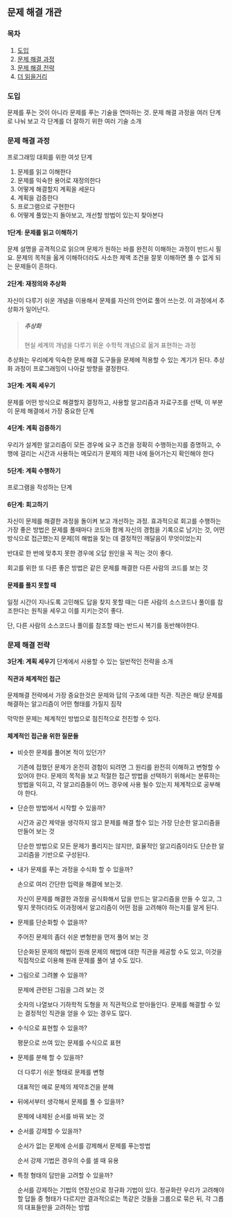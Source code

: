 ## 문제 해결 개관

### 목차

1. [도입](#도입)
2. [문제 해결 과정](#문제-해결-과정)
3. [문제 해결 전략]()
4. [더 읽을거리]()

### 도입

문제를 푸는 것이 아니라 문제를 푸는 기술을 연마하는 것. 문제 해결 과정을 여러 단계로 나눠 보고 각 단계를 더 잘하기 위한 여러 기술 소개

### 문제 해결 과정

프로그래밍 대회를 위한 여섯 단계

1. 문제를 읽고 이해한다
2. 문제를 익숙한 용어로 재정의한다
3. 어떻게 해결할지 계획을 세운다
4. 계획을 검증한다
5. 프로그램으로 구현한다
6. 어떻게 풀었는지 돌아보고, 개선할 방법이 있는지 찾아본다

#### 1단계: 문제를 읽고 이해하기

문제 설명을 공격적으로 읽으며 문제가 원하는 바를 완전히 이해하는 과정이 반드시 필요. 문제의 목적을 옳게 이해하더라도 사소한 제액 조건을 잘못 이해하면 풀 수 없게 되는 문제들이 흔하다.

#### 2단계: 재정의와 추상화

자신이 다루기 쉬운 개념을 이용해서 문제를 자신의 언어로 풀어 쓰는것. 이 과정에서 추상화가 일어난다.

> ##### 추상화
>
> 현실 세계의 개념을 다루기 위운 수학적 개념으로 옮겨 표현하는 과정

추상화는 우리에게 익숙한 문제 해결 도구들을 문제에 적용할 수 있는 계기가 된다. 추상화 과정이 프로그래밍이 나아갈 방향을 결정한다.

#### 3단계: 계획 세우기

문제를 어떤 방식으로 해결할지 결정하고, 사용할 알고리즘과 자료구조를 선택, 이 부분이 문제 해결에서 가장 중요한 단계

#### 4단계: 계획 검증하기

우리가 설계한 알고리즘이 모든 경우에 요구 조건을 정확히 수행하는지를 증명하고, 수행에 걸리는 시간과 사용하는 메모리가 문제의 제한 내에 들어가는지 확인해야 한다

#### 5단계: 계획 수행하기

프로그램을 작성하는 단계

#### 6단계: 회고하기

자신이 문제를 해결한 과정을 돌이켜 보고 개선하는 과정. 효과적으로 회고를 수행하는 가장 좋은 방법은 문제를 풀때마다 코드와 함께 자신의 경험을 기록으로 남기는 것, 어떤방식으로 접근했는지 문제[의 해법을 찾는 데 결정적인 깨달음이 무엇이었는지

반대로 한 번에 맞추지 못한 경우에 오답 원인을 꼭 적는 것이 좋다.

회고를 위한 또 다른 좋은 방법은 같은 문제를 해결한 다른 사람의 코드를 보는 것

#### 문제를 풀지 못할 때

일정 시간이 지나도록 고민해도 답을 찾지 못할 때는 다른 사람의 소스코드나 풀이를 참조한다는 원칙을 세우고 이를 지키는것이 좋다.

단, 다른 사람의 소스코드나 풀이를 참조할 때는 반드시 복기를 동반해야한다.

### 문제 해결 전략

**3단계: 계획 세우기** 단계에서 사용할 수 있는 일반적인 전략을 소개

#### 직관과 체계적인 접근

문제해결 전략에서 가장 중요한것은 문제와 답의 구조에 대한 직관. 직관은 해당 문제를 해결하는 알고리즘이 어떤 형태를 가질지 짐작

막막한 문제는 체계적인 방법으로 점진적으로 전진할 수 있다.

#### 체계적인 접근을 위한 질문들

- 비슷한 문제를 풀어본 적이 있던가?

  기존에 접했던 문제가 온전히 경험이 되려면 그 원리를 완전히 이해하고 변형할 수 있어야 한다. 문제의 목적을 보고 적절한 접근 방법을 선택하기 위해서는 분류하는 방법을 익히고, 각 알고리즘들이 어느 경우에 사용 될수 있는지 체계적으로 공부해야 한다.

- 단순한 방법에서 시작할 수 있을까?

  시간과 공간 제약을 생각하지 않고 문제를 해결 할수 있는 가장 단순한 알고리즘을 만들어 보는 것

  단순한 방법으로 모든 문제가 풀리지는 않지만, 효율적인 알고리즘이라도 단순한 알고리즘을 기반으로 구성된다.

- 내가 문제를 푸는 과정을 수식화 할 수 있을까?

  손으로 여러 간단한 입력을 해결에 보는것. 

  자신이 문제를 해결한 과정을 공식화해서 답을 만드는 알고리즘을 만들 수 있고, 그렇지 못하더라도 이과정에서 알고리즘이 어떤 점을 고려해야 하는지를 알게 된다.

- 문제를 단순화할 수 없을까?

  주어진 문제의 좀더 쉬운 변형판을 먼저 풀어 보는 것

  단순화된 문제의 해법이 원래 문제의 해법에 대한 직관을 제공할 수도 있고, 이것을 직접적으로 이용해 원래 문제를 풀어 낼 수도 있다.

- 그림으로 그려볼 수 있을까?

  문제에 관련된 그림을 그려 보는 것

  숫자의 나열보다 기하학적 도형을 저 직관적으로 받아들인다. 문제를 해결할 수 있는 결정적인 직관을 얻을 수 있는 경우도 많다.

- 수식으로 표현할 수 있을까?

  평문으로 쓰여 있는 문제를 수식으로 표현

- 문제를 분해 할 수 있을까?

  더 다루기 쉬운 형태로 문제를 변형

  대표적인 예로 문제의 제약조건을 분해

- 뒤에서부터 생각해서 문제를 풀 수 있을까?

  문제에 내제된 순서를 바꿔 보는 것

- 순서를 강제할 수 있을까?

  순서가 없는 문제에 순서를 강제해서 문제를 푸는방법

  순서 강제 기법은 경우의 수를 셀 때 유용

- 특정 형태의 답만을 고려할 수 있을까?

  순서를 강제하는 기법의 연장선으로 정규화 기법이 있다. 정규화란 우리가 고려해야 할 답들 중 형태가 다르지만 결과적으로는 똑같은 것들을 그룹으로 묶은 뒤, 각 그롭의 대표들만을 고려하는 방법